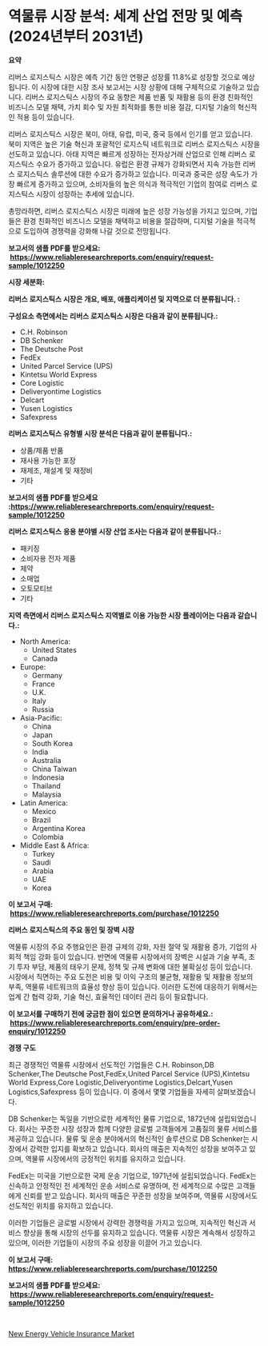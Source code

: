 <p><h1>역물류 시장 분석: 세계 산업 전망 및 예측 (2024년부터 2031년)</h1></p><p><strong>요약</strong></p>
<p><p>리버스 로지스틱스 시장은 예측 기간 동안 연평균 성장률 11.8%로 성장할 것으로 예상됩니다. 이 시장에 대한 시장 조사 보고서는 시장 상황에 대해 구체적으로 기술하고 있습니다. 리버스 로지스틱스 시장의 주요 동향은 제품 반품 및 재활용 등의 환경 친화적인 비즈니스 모델 채택, 가치 회수 및 자원 최적화를 통한 비용 절감, 디지털 기술의 혁신적인 적용 등이 있습니다.</p><p>리버스 로지스틱스 시장은 북미, 아태, 유럽, 미국, 중국 등에서 인기를 얻고 있습니다. 북미 지역은 높은 기술 혁신과 포괄적인 로지스틱 네트워크로 리버스 로지스틱스 시장을 선도하고 있습니다. 아태 지역은 빠르게 성장하는 전자상거래 산업으로 인해 리버스 로지스틱스 수요가 증가하고 있습니다. 유럽은 환경 규제가 강화되면서 지속 가능한 리버스 로지스틱스 솔루션에 대한 수요가 증가하고 있습니다. 미국과 중국은 성장 속도가 가장 빠르게 증가하고 있으며, 소비자들의 높은 의식과 적극적인 기업의 참여로 리버스 로지스틱스 시장이 성장하는 추세에 있습니다.</p><p>총망라하면, 리버스 로지스틱스 시장은 미래에 높은 성장 가능성을 가지고 있으며, 기업들은 환경 친화적인 비즈니스 모델을 채택하고 비용을 절감하며, 디지털 기술을 적극적으로 도입하여 경쟁력을 강화해 나갈 것으로 전망됩니다.</p></p>
<p><strong>보고서의 샘플 PDF를 받으세요: &nbsp;<a href="https://www.reliableresearchreports.com/enquiry/request-sample/1012250">https://www.reliableresearchreports.com/enquiry/request-sample/1012250</a></strong></p>
<p><strong>시장 세분화:</strong></p>
<p><strong> 리버스 로지스틱스 시장은 개요, 배포, 애플리케이션 및 지역으로 더 분류됩니다. :</strong></p>
<p><strong>구성요소 측면에서는 리버스 로지스틱스 시장은 다음과 같이 분류됩니다.:</strong></p>
<p><ul><li>C.H. Robinson</li><li>DB Schenker</li><li>The Deutsche Post</li><li>FedEx</li><li>United Parcel Service (UPS)</li><li>Kintetsu World Express</li><li>Core Logistic</li><li>Deliveryontime Logistics</li><li>Delcart</li><li>Yusen Logistics</li><li>Safexpress</li></ul></p>
<p><strong> 리버스 로지스틱스 유형별 시장 분석은 다음과 같이 분류됩니다.:</strong></p>
<p><ul><li>상품/제품 반품</li><li>재사용 가능한 포장</li><li>재제조, 재설계 및 재정비</li><li>기타</li></ul></p>
<p><strong>보고서의 샘플 PDF를 받으세요 :<a href="https://www.reliableresearchreports.com/enquiry/request-sample/1012250">https://www.reliableresearchreports.com/enquiry/request-sample/1012250</a></strong></p>
<p><strong> 리버스 로지스틱스 응용 분야별 시장 산업 조사는 다음과 같이 분류됩니다.:</strong></p>
<p><ul><li>패키징</li><li>소비자용 전자 제품</li><li>제약</li><li>소매업</li><li>오토모티브</li><li>기타</li></ul></p>
<p><strong>지역 측면에서 리버스 로지스틱스 지역별로 이용 가능한 시장 플레이어는 다음과 같습니다.:</strong></p>
<p><ul>
    <li>
        North America:
        <ul>
            <li>United States</li>
            <li>Canada</li>
        </ul>
    </li>
    <li>
        Europe:
        <ul>
            <li>Germany</li>
            <li>France</li>
            <li>U.K.</li>
            <li>Italy</li>
            <li>Russia</li>
        </ul>
    </li>
    <li>
        Asia-Pacific:
        <ul>
            <li>China</li>
            <li>Japan</li>
            <li>South Korea</li>
            <li>India</li>
            <li>Australia</li>
            <li>China Taiwan</li>
            <li>Indonesia</li>
            <li>Thailand</li>
            <li>Malaysia</li>
        </ul>
    </li>
    <li>
        Latin America:
        <ul>
            <li>Mexico</li>
            <li>Brazil</li>
            <li>Argentina Korea</li>
            <li>Colombia</li>
        </ul>
    </li>
    <li>
        Middle East & Africa:
        <ul>
            <li>Turkey</li>
            <li>Saudi</li>
            <li>Arabia</li>
            <li>UAE</li>
            <li>Korea</li>
        </ul>
    </li>
    </ul></p>
<p><strong>이 보고서 구매: &nbsp;<a href="https://www.reliableresearchreports.com/purchase/1012250">https://www.reliableresearchreports.com/purchase/1012250</a></strong></p>
<p><strong>리버스 로지스틱스의 주요 동인 및 장벽 시장</strong></p>
<p><p>역물류 시장의 주요 주행요인은 환경 규제의 강화, 자원 절약 및 재활용 증가, 기업의 사회적 책임 강화 등이 있습니다. 반면에 역물류 시장에서의 장벽은 시설과 기술 부족, 초기 투자 부담, 제품의 태우기 문제, 정책 및 규제 변화에 대한 불확실성 등이 있습니다. 시장에서 직면하는 주요 도전은 비용 및 이익 구조의 불균형, 재활용 및 재활용 정보의 부족, 역물류 네트워크의 효율성 향상 등이 있습니다. 이러한 도전에 대응하기 위해서는 업계 간 협력 강화, 기술 혁신, 효율적인 데이터 관리 등이 필요합니다.</p></p>
<p><strong>이 보고서를 구매하기 전에 궁금한 점이 있으면 문의하거나 공유하세요.: &nbsp;<a href="https://www.reliableresearchreports.com/enquiry/pre-order-enquiry/1012250">https://www.reliableresearchreports.com/enquiry/pre-order-enquiry/1012250</a></strong></p>
<p><strong>경쟁 구도</strong></p>
<p><p>최근 경쟁적인 역물류 시장에서 선도적인 기업들은 C.H. Robinson,DB Schenker,The Deutsche Post,FedEx,United Parcel Service (UPS),Kintetsu World Express,Core Logistic,Deliveryontime Logistics,Delcart,Yusen Logistics,Safexpress 등이 있습니다. 이 중에서 몇몇 기업들을 자세히 살펴보겠습니다.</p><p>DB Schenker는 독일을 기반으로한 세계적인 물류 기업으로, 1872년에 설립되었습니다. 회사는 꾸준한 시장 성장과 함께 다양한 글로벌 고객들에게 고품질의 물류 서비스를 제공하고 있습니다. 물류 및 운송 분야에서의 혁신적인 솔루션으로 DB Schenker는 시장에서 강력한 입지를 확보하고 있습니다. 회사의 매출은 지속적인 성장을 보여주고 있으며, 역물류 시장에서의 긍정적인 위치를 유지하고 있습니다.</p><p>FedEx는 미국을 기반으로한 국제 운송 기업으로, 1971년에 설립되었습니다. FedEx는 신속하고 안정적인 전 세계적인 운송 서비스로 유명하며, 전 세계적으로 수많은 고객들에게 신뢰를 받고 있습니다. 회사의 매출은 꾸준한 성장을 보여주며, 역물류 시장에서도 선도적인 위치를 유지하고 있습니다.</p><p>이러한 기업들은 글로벌 시장에서 강력한 경쟁력을 가지고 있으며, 지속적인 혁신과 서비스 향상을 통해 시장의 선두를 유지하고 있습니다. 역물류 시장은 계속해서 성장하고 있으며, 이러한 기업들이 시장의 주요 성장을 이끌어 가고 있습니다.</p></p>
<p><strong>이 보고서 구매: &nbsp; <a href="https://www.reliableresearchreports.com/purchase/1012250">https://www.reliableresearchreports.com/purchase/1012250</a></strong></p>
<p><strong>보고서의 샘플 PDF를 받으세요: &nbsp;<a href="https://www.reliableresearchreports.com/enquiry/request-sample/1012250">https://www.reliableresearchreports.com/enquiry/request-sample/1012250</a></strong><strong></strong></p>
<p>&nbsp;</p>
<p><p><a href="https://cautious-neon-760.notion.site/New-Energy-Vehicle-Insurance-Market-Challenges-Opportunities-and-Growth-Drivers-and-Major-Market--083345758ed640afa7fe0c567eee39d2">New Energy Vehicle Insurance Market</a></p></p>